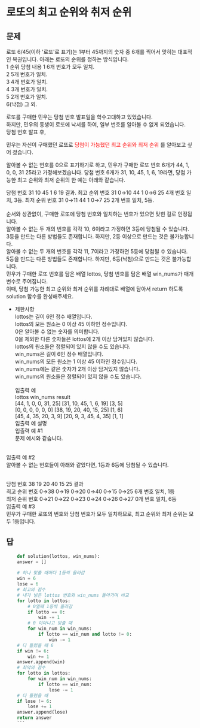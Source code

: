# 로또의 최고 순위와 취저 순위

## 문제

로또 6/45(이하 '로또'로 표기)는 1부터 45까지의 숫자 중 6개를 찍어서 맞히는 대표적인 복권입니다. 아래는 로또의 순위를 정하는 방식입니다.  
1 순위	당첨 내용
1	6개 번호가 모두 일치.   
2	5개 번호가 일치.   
3	4개 번호가 일치.   
4	3개 번호가 일치.   
5	2개 번호가 일치.   
6(낙첨)	그 외.     

로또를 구매한 민우는 당첨 번호 발표일을 학수고대하고 있었습니다.   
하지만, 민우의 동생이 로또에 낙서를 하여, 일부 번호를 알아볼 수 없게 되었습니다.   
당첨 번호 발표 후,<br>
<p>민우는 자신이 구매했던 로또로 <span style="color:red">당첨이 가능했던 최고 순위와 최저 순위</span> 를 알아보고 싶어 졌습니다.</p>
알아볼 수 없는 번호를 0으로 표기하기로 하고, 민우가 구매한 로또 번호 6개가 44, 1, 0, 0, 31 25라고 가정해보겠습니다.   
당첨 번호 6개가 31, 10, 45, 1, 6, 19라면, 당첨 가능한 최고 순위와 최저 순위의 한 예는 아래와 같습니다.

당첨 번호	31	10	45	1	6	19	결과. 
최고 순위 번호	31	0→10	44	1	0→6	25	4개 번호 일치, 3등. 
최저 순위 번호	31	0→11	44	1	0→7	25	2개 번호 일치, 5등.
<br><br>
순서와 상관없이, 구매한 로또에 당첨 번호와 일치하는 번호가 있으면 맞힌 걸로 인정됩니다.<br>
알아볼 수 없는 두 개의 번호를 각각 10, 6이라고 가정하면 3등에 당첨될 수 있습니다.<br>
3등을 만드는 다른 방법들도 존재합니다. 하지만, 2등 이상으로 만드는 것은 불가능합니다.<br>
알아볼 수 없는 두 개의 번호를 각각 11, 7이라고 가정하면 5등에 당첨될 수 있습니다.<br>
5등을 만드는 다른 방법들도 존재합니다. 하지만, 6등(낙첨)으로 만드는 것은 불가능합니다.<br>
민우가 구매한 로또 번호를 담은 배열 lottos, 당첨 번호를 담은 배열 win_nums가 매개변수로 주어집니다. <br>
이때, 당첨 가능한 최고 순위와 최저 순위를 차례대로 배열에 담아서 return 하도록 solution 함수를 완성해주세요.<br>

- 제한사항<br>
lottos는 길이 6인 정수 배열입니다.<br>
lottos의 모든 원소는 0 이상 45 이하인 정수입니다.<br>
0은 알아볼 수 없는 숫자를 의미합니다.<br>
0을 제외한 다른 숫자들은 lottos에 2개 이상 담겨있지 않습니다.<br>
lottos의 원소들은 정렬되어 있지 않을 수도 있습니다.<br>
win_nums은 길이 6인 정수 배열입니다.<br>
win_nums의 모든 원소는 1 이상 45 이하인 정수입니다.<br>
win_nums에는 같은 숫자가 2개 이상 담겨있지 않습니다.<br>
win_nums의 원소들은 정렬되어 있지 않을 수도 있습니다.<br><br>
입출력 예<br>
lottos	win_nums	result<br>
[44, 1, 0, 0, 31, 25]	[31, 10, 45, 1, 6, 19]	[3, 5]<br>
[0, 0, 0, 0, 0, 0]	[38, 19, 20, 40, 15, 25]	[1, 6]<br>
[45, 4, 35, 20, 3, 9]	[20, 9, 3, 45, 4, 35]	[1, 1]<br>
입출력 예 설명<br>
입출력 예 #1<br>
문제 예시와 같습니다.<br>
<br>
입출력 예 #2<br>
알아볼 수 없는 번호들이 아래와 같았다면, 1등과 6등에 당첨될 수 있습니다.<br><br>

당첨 번호	38	19	20	40	15	25	결과<br>
최고 순위 번호	0→38	0→19	0→20	0→40	0→15	0→25	6개 번호 일치, 1등<br>
최저 순위 번호	0→21	0→22	0→23	0→24	0→26	0→27	0개 번호 일치, 6등<br>
입출력 예 #3<br>
민우가 구매한 로또의 번호와 당첨 번호가 모두 일치하므로, 최고 순위와 최저 순위는 모두 1등입니다.<br>

## 답

``` python
    def solution(lottos, win_nums):
    answer = []
    
    # 하나 맞출 때마다 1등씩 올라감
    win = 6
    lose = 6
    # 최고의 점수
    # 내가 넣은 lottos 번호와 win_nums 돌아가며 비교
    for lotto in lottos:
        # 0일때 1등씩 올라감
        if lotto == 0:
            win -= 1
        # 0 이아니고 맞출 때
        for win_num in win_nums:
            if lotto == win_num and lotto != 0:
                win -= 1
    # 다 틀렸을 때 6
    if win != 6:
        win += 1
    answer.append(win)
    # 최악의 점수
    for lotto in lottos:
        for win_num in win_nums:
            if lotto == win_num:
                lose -= 1
    # 다 틀렸을 때
    if lose != 6:
        lose += 1
    answer.append(lose)
    return answer
    ```



